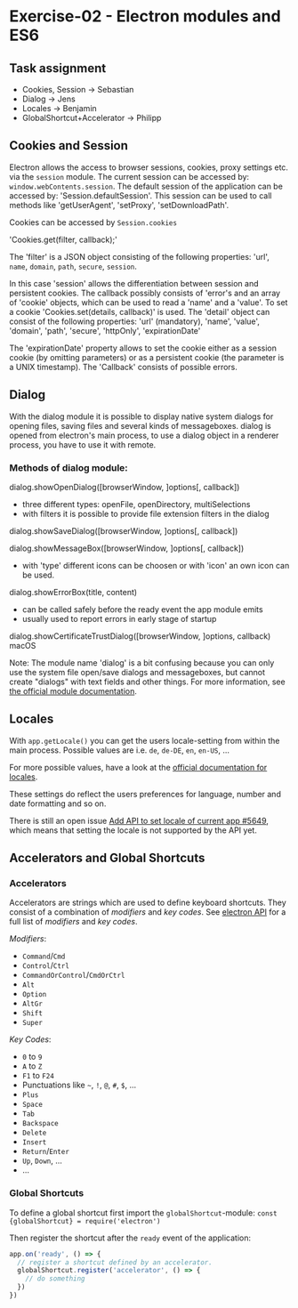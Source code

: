 # Exercise-02 - Electron modules and ES6 #

## Task assignment
- Cookies, Session -> Sebastian
- Dialog -> Jens
- Locales -> Benjamin
- GlobalShortcut+Accelerator -> Philipp

## Cookies and Session

Electron allows the access to browser sessions, cookies, proxy settings etc. via the `session` module. The current session can be accessed by: `window.webContents.session`.
The default session of the application can be accessed by: 'Session.defaultSession'.
This session can be used to call methods like 'getUserAgent', 'setProxy', 'setDownloadPath'.

Cookies can be accessed by `Session.cookies`

'Cookies.get(filter, callback);'

The 'filter' is a JSON object consisting of the following properties: 'url', `name`, `domain`, `path`, `secure`, `session`.

In this case 'session' allows the differentiation between session and persistent cookies.
The callback possibly consists of 'error's  and an array of 'cookie' objects, which can be used to read a 'name' and a 'value'.
To set a cookie 'Cookies.set(details, callback)' is used.
The 'detail' object can consist of the following properties:
'url' (mandatory), 'name', 'value', 'domain', 'path', 'secure', 'httpOnly', 'expirationDate'

The 'expirationDate' property allows to set the cookie either as a session cookie (by omitting parameters) or as a persistent cookie (the parameter is a UNIX timestamp).
The 'Callback' consists of possible errors.


## Dialog
With the dialog module it is possible to display native system dialogs for opening files, saving files and several kinds of messageboxes. dialog is opened from electron's main process, to use a dialog object in a renderer process, you have to use it with remote.

### Methods of dialog module:
dialog.showOpenDialog([browserWindow, ]options[, callback])
- three different types: openFile, openDirectory, multiSelections
- with filters it is possible to provide file extension filters in the dialog

dialog.showSaveDialog([browserWindow, ]options[, callback])

dialog.showMessageBox([browserWindow, ]options[, callback])
- with 'type' different icons can be choosen or with 'icon' an own icon can be used.

dialog.showErrorBox(title, content)
- can be called safely before the ready event the app module emits
- usually used to report errors in early stage of startup

dialog.showCertificateTrustDialog([browserWindow, ]options, callback) macOS


Note: The module name 'dialog' is a bit confusing because you can only use the system file open/save dialogs and messageboxes, but cannot create "dialogs" with text fields and other things.
For more information, see [the official module documentation](https://github.com/electron/electron/blob/master/docs/api/dialog.md).

## Locales

With `app.getLocale()` you can get the users locale-setting from within the main process. 
Possible values are i.e. `de`, `de-DE`, `en`, `en-US`, ...

For more possible values, have a look at the [official documentation for locales](https://github.com/electron/electron/blob/master/docs/api/locales.md).

These settings do reflect the users preferences for language, number and date formatting and so on.

There is still an open issue [Add API to set locale of current app #5649](https://github.com/electron/electron/issues/5649), which means that setting the locale is not supported by the API yet.


## Accelerators and Global Shortcuts

### Accelerators

Accelerators are strings which are used to define keyboard shortcuts. They consist of a combination of *modifiers* and *key codes*. See [electron API](https://electron.atom.io/docs/api/accelerator/) for a full list of *modifiers* and *key codes*.

*Modifiers*:

- `Command`/`Cmd`
- `Control`/`Ctrl`
- `CommandOrControl`/`CmdOrCtrl`
- `Alt`
- `Option`
- `AltGr`
- `Shift`
- `Super`

*Key Codes*:

- `0` to `9`
- `A` to `Z`
- `F1` to `F24`
- Punctuations like `~`, `!`, `@`, `#`, `$`, ...
- `Plus`
- `Space`
- `Tab`
- `Backspace`
- `Delete`
- `Insert`
- `Return`/`Enter`
- `Up`, `Down`, ...
- ...

### Global Shortcuts

To define a global shortcut first import the `globalShortcut`-module: `const {globalShortcut} = require('electron')`

Then register the shortcut after the `ready` event of the application:
```JavaScript
app.on('ready', () => {
  // register a shortcut defined by an accelerator.
  globalShortcut.register('accelerator', () => {
    // do something
  })
})
```
